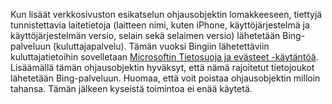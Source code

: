 Kun lisäät verkkosivuston esikatselun ohjausobjektin lomakkeeseen, tiettyjä tunnistettavia laitetietoja (laitteen nimi, kuten iPhone, käyttöjärjestelmä ja käyttöjärjestelmän versio, selain sekä selaimen versio) lähetetään Bing-palveluun (kuluttajapalvelu). Tämän vuoksi Bingiin lähetettäviin kuluttajatietoihin sovelletaan [Microsoftin Tietosuoja ja evästeet -käytäntöä](http://go.microsoft.com/fwlink/p/?LinkID=521839). Lisäämällä tämän ohjausobjektin hyväksyt, että nämä rajoitetut tietojoukot lähetetään Bing-palveluun. Huomaa, että voit poistaa ohjausobjektin milloin tahansa. Tämän jälkeen kyseistä toimintoa ei enää käytetä.